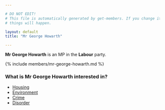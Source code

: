 ```yaml
---

# DO NOT EDIT!
# This file is automatically generated by get-members. If you change it, bad
# things will happen.

layout: default
title: "Mr George Howarth"

---
```


**Mr George Howarth** is an MP in the **Labour** party.

{% include members/mr-george-howarth.md %}

### What is Mr George Howarth interested in?


* [Housing](/interests/housing.html)
* [Environment](/interests/environment.html)
* [Crime](/interests/crime.html)
* [Disorder](/interests/disorder.html)
